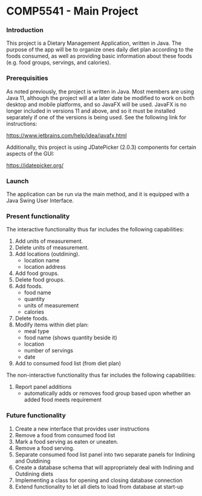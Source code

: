 # COMP5541 - Main Project

### Introduction

This project is a Dietary Management Application, written in Java. The purpose of the app will be to organize ones daily diet plan according to the foods consumed, as well as providing basic information about these foods (e.g. food groups, servings, and calories).

### Prerequisities

As noted previously, the project is written in Java. Most members are using Java 11, although the project will at a later date be modified to work on both desktop and mobile platforms, and so JavaFX will be used. JavaFX is no longer included in versions 11 and above, and so it must be installed separately if one of the versions is being used. See the following link for instructions:

https://www.jetbrains.com/help/idea/javafx.html

Additionally, this project is using JDatePicker (2.0.3) components for certain aspects of the GUI:

https://jdatepicker.org/

### Launch

The application can be run via the main method, and it is equipped with a Java Swing User Interface. 

### Present functionality

The interactive functionality thus far includes the following capabilities:

1. Add units of measurement.
2. Delete units of measurement.
3. Add locations (outdining).
   * location name
   * location address
4. Add food groups.
5. Delete food groups.
6. Add foods.
   * food name
   * quantity
   * units of measurement
   * calories
7. Delete foods.
8. Modify items within diet plan:
   * meal type
   * food name (shows quantity beside it)
   * location
   * number of servings
   * date
9. Add to consumed food list (from diet plan)

The non-interactive functionality thus far includes the following capabilities:

1. Report panel additions
   * automatically adds or removes food group based upon whether an added food meets requirement 

### Future functionality

1. Create a new interface that provides user instructions
2. Remove a food from consumed food list
3. Mark a food serving as eaten or uneaten.
4. Remove a food serving.
5. Separate consumed food list panel into two separate panels for Indining and Outdining
6. Create a database schema that will appropriately deal with Indining and Outdining diets
7. Implementing a class for opening and closing database connection
8. Extend functionality to let all diets to load from database at start-up
